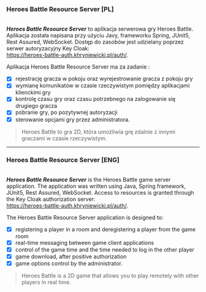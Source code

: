 ### Heroes Battle Resource Server [PL]
\
***Heroes Battle Resource Server*** to aplikacja serwerowa gry Heroes Battle. Aplikacja została napisana przy użyciu Javy, frameworku Spring, JUnit5, Rest Assured, WebSocket. Dostęp do zasobów jest udzielany poprzez serwer autoryzacyjny Key Cloak:
\
https://heroes-battle-auth.khryniewicki.pl/auth/. 

Aplikacja Heroes Battle Resource Server ma za zadanie :
- [x] rejestrację gracza w pokoju oraz wyrejestrowanie gracza z pokoju gry
- [x] wymianę komunikatów w czasie rzeczywistym pomiędzy aplikacjami klienckimi gry
- [x] kontrolę czasu gry oraz czasu potrzebnego na zalogowanie się drugiego gracza
- [x] pobranie gry, po pozytywnej autoryzacji
- [x] sterowanie opcjami gry przez administratora.

> Heroes Battle to gra 2D, która umożliwia grę zdalnie z innymi graczami w czasie rzeczywistym.  

----
### Heroes Battle Resource Server [ENG]
\
***Heroes Battle Resource Server*** is the Heroes Battle game server application. The application was written using Java, Spring framework, JUnit5, Rest Assured, WebSocket. Access to resources is granted through the Key Cloak authorization server:
\
https://heroes-battle-auth.khryniewicki.pl/auth/. 

The Heroes Battle Resource Server application is designed to:
- [x] registering a player in a room and deregistering a player from the game room
- [x] real-time messaging between game client applications
- [x] control of the game time and the time needed to log in the other player
- [x] game download, after positive authorization
- [x] game options control by the administrator.

> Heroes Battle is a 2D game that allows you to play remotely with other players in real time.


